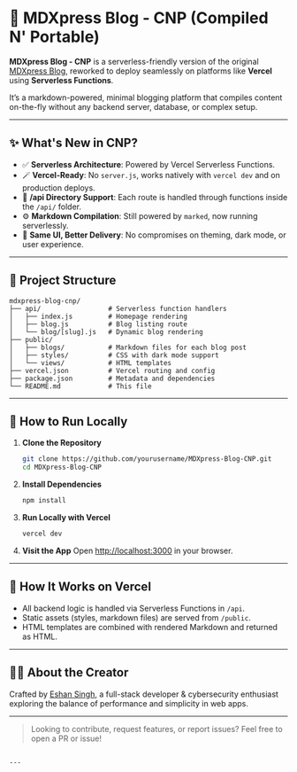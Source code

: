 # 🚀 MDXpress Blog - CNP (Compiled N' Portable)

**MDXpress Blog - CNP** is a serverless-friendly version of the original [MDXpress Blog](https://github.com/eshansingh/mdxpress-blog), reworked to deploy seamlessly on platforms like **Vercel** using **Serverless Functions**.

It’s a markdown-powered, minimal blogging platform that compiles content on-the-fly without any backend server, database, or complex setup.

---

## ✨ What's New in CNP?

- ✅ **Serverless Architecture**: Powered by Vercel Serverless Functions.
- 🪄 **Vercel-Ready**: No `server.js`, works natively with `vercel dev` and on production deploys.
- 📁 **/api Directory Support**: Each route is handled through functions inside the `/api/` folder.
- ⚙️ **Markdown Compilation**: Still powered by `marked`, now running serverlessly.
- 💅 **Same UI, Better Delivery**: No compromises on theming, dark mode, or user experience.

---

## 📁 Project Structure

```
mdxpress-blog-cnp/
├── api/                 # Serverless function handlers
│   ├── index.js         # Homepage rendering
│   ├── blog.js          # Blog listing route
│   └── blog/[slug].js   # Dynamic blog rendering
├── public/
│   ├── blogs/           # Markdown files for each blog post
│   ├── styles/          # CSS with dark mode support
│   └── views/           # HTML templates
├── vercel.json          # Vercel routing and config
├── package.json         # Metadata and dependencies
└── README.md            # This file
```

---

## 🧪 How to Run Locally

1. **Clone the Repository**
   ```bash
   git clone https://github.com/yourusername/MDXpress-Blog-CNP.git
   cd MDXpress-Blog-CNP
   ```

2. **Install Dependencies**
   ```bash
   npm install
   ```

3. **Run Locally with Vercel**
   ```bash
   vercel dev
   ```

4. **Visit the App**
   Open [http://localhost:3000](http://localhost:3000) in your browser.

---

## 📌 How It Works on Vercel

- All backend logic is handled via Serverless Functions in `/api`.
- Static assets (styles, markdown files) are served from `/public`.
- HTML templates are combined with rendered Markdown and returned as HTML.

---

## 🙋‍♂️ About the Creator

Crafted by [Eshan Singh](mailto:eshan.singh.04.dev@gmail.com), a full-stack developer & cybersecurity enthusiast exploring the balance of performance and simplicity in web apps.

---

> Looking to contribute, request features, or report issues? Feel free to open a PR or issue!
```

---
